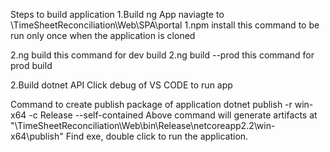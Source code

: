Steps to build application
1.Build ng App
naviagte to \TimeSheetReconciliation\Web\SPA\portal
  1.npm install   this command to be run only once when the application is cloned
  
  2.ng build    this command for dev build
  2.ng build --prod   this command for prod build
  
2.Build dotnet API
  Click debug of VS CODE to run app


Command to create publish package of application
dotnet publish -r win-x64 -c Release --self-contained
Above command will generate artifacts at "\TimeSheetReconciliation\Web\bin\Release\netcoreapp2.2\win-x64\publish"
Find exe, double click to run the application.
